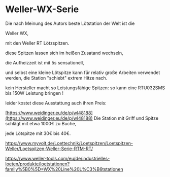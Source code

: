 # Weller-WX-Serie

Die nach Meinung des Autors beste Lötstation der Welt ist die 

Weller WX, 

mit den Weller RT Lötzspitzen. 

diese Spitzen lassen sich im heißen Zusatand wechseln, 

die Aufheizzeit ist mit 5s sensationell, 

und selbst eine kleine Lötspitze kann für relativ große Arbeiten verwendet werden, die Station "schiebt" extrem Hitze nach. 

kein Hersteller macht so Leistungsfähige Spitzen: so kann eine RTU032SMS bis 150W Leistung bringen ! 

leider kostet diese Ausstattung auch ihren Preis:

[https://www.weidinger.eu/de/p/wl48188](https://www.weidinger.eu/de/p/wl48188) Die Station mit Griff und Spitze schlägt mit etwa 1000€ zu Buche, 

jede Lötspitze mit 30€ bis 40€. 

<https://www.myvolt.de/Loettechnik/Loetspitzen/Loetspitzen-Weller/Loetspitzen-Weller-Serie-RTM-RT/>

<https://www.weller-tools.com/eu/de/industrielles-loeten/produkte/loetstationen?family%5B0%5D=WX%20Line%20L%C3%B6tstationen>
